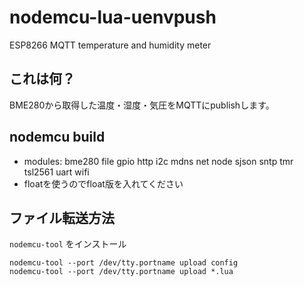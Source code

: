 # nodemcu-lua-uenvpush

ESP8266 MQTT temperature and humidity meter

## これは何？

BME280から取得した温度・湿度・気圧をMQTTにpublishします。

## nodemcu build

* modules: bme280 file gpio http i2c mdns net node sjson sntp tmr tsl2561 uart wifi
* floatを使うのでfloat版を入れてください

## ファイル転送方法
`nodemcu-tool` をインストール

```
nodemcu-tool --port /dev/tty.portname upload config
nodemcu-tool --port /dev/tty.portname upload *.lua
```

